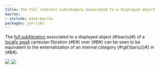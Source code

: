 ```yaml
---
title: the full internal subcategory associated to a displayed object
macros:
- include: base-macros
packages: jon-tikz
---
```


The [full subfibration](frct-0010) associated to a displayed object {#\bar{u}#} of a [locally small](frct-001B) cartesian fibration {#E#} over {#B#} can be seen to be equivalent to the externalization of an internal category {#\gl{\bar{u}}#} in {#B#}.

![](frct-003Q)
![](frct-001S)
